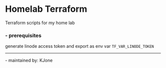 # Homelab Terraform

Terraform scripts for my home lab

### - **prerequisites**

generate linode access token and export as env var `TF_VAR_LINODE_TOKEN`

---
 \- maintained by: KJone